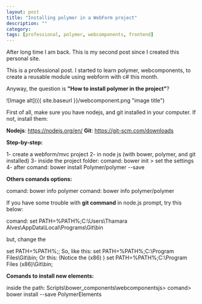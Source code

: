 ```yaml
---
layout: post
title: "Installing polymer in a WebForm project"
description: ""
category: 
tags: [professional, polymer, webcomponents, frontend]
---
```


After long time I am back. This is my second post since I created this personal site.

This is a professional post. I started to learn polymer, webcomponents, to create a reusable module using webform with c# this month.

Anyway, the question is **"How to install polymer in the project"**?

![Image alt]({{ site.baseurl }}/webcomponent.png "image title")

First of all, make sure you have nodejs, and git installed in your computer. If not, install them:

**Nodejs**: https://nodejs.org/en/ 
**Git**: https://git-scm.com/downloads

**Step-by-step:**

1- create a webform/mvc project
2- in node js (with bower, polymer, and git installed)
3- inside the project folder: 
        comand: bower init > set the settings
4- after 
        comand: bower install Polymer/polymer --save


**Others comands options:**

comand: bower info polymer
comand: bower info polymer/polymer


If you have some trouble with **git command** in node.js prompt, try this below:

comand: set PATH=%PATH%;C:\Users\Thamara Alves\AppData\Local\Programs\Git\bin

but, change the <Name of the computer>

set PATH=%PATH%;<git path>;
So, like this:
set PATH=%PATH%;C:\Program Files\Git\bin;
Or this: (Notice the (x86) )
set PATH=%PATH%;C:\Program Files (x86)\Git\bin;


**Comands to install new elements:**

inside the path: Scripts\bower_components\webcomponentsjs> 
comand> bower install --save PolymerElements